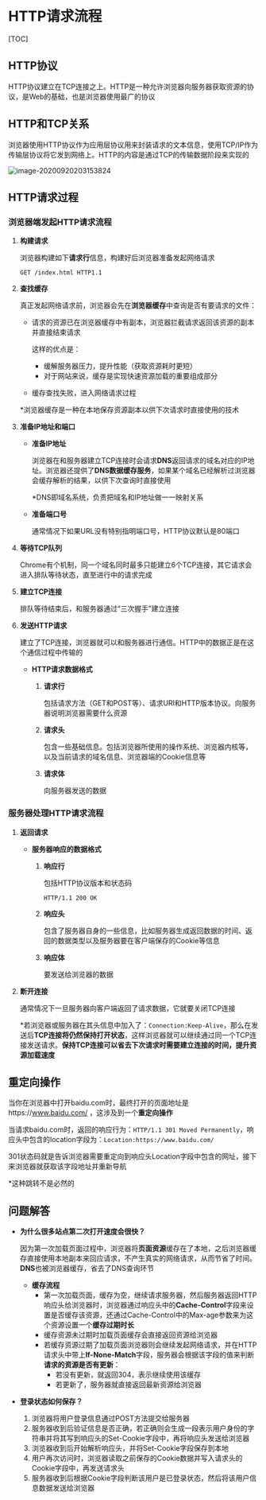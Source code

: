 # HTTP请求流程

[TOC]

## HTTP协议

HTTP协议建立在TCP连接之上。HTTP是一种允许浏览器向服务器获取资源的协议，是Web的基础，也是浏览器使用最广的协议



## HTTP和TCP关系

浏览器使用HTTP协议作为应用层协议用来封装请求的文本信息，使用TCP/IP作为传输层协议将它发到网络上。HTTP的内容是通过TCP的传输数据阶段来实现的

![image-20200920203153824](C:\Users\aa\AppData\Roaming\Typora\typora-user-images\image-20200920203153824.png)



## HTTP请求过程

### 浏览器端发起HTTP请求流程

1. **构建请求**

   浏览器构建如下**请求行**信息，构建好后浏览器准备发起网络请求

   `GET /index.html HTTP1.1`

2. **查找缓存**

   真正发起网络请求前，浏览器会先在**浏览器缓存**中查询是否有要请求的文件：

   - 请求的资源已在浏览器缓存中有副本，浏览器拦截请求返回该资源的副本并直接结束请求

     这样的优点是：

     - 缓解服务器压力，提升性能（获取资源耗时更短）
     - 对于网站来说，缓存是实现快速资源加载的重要组成部分

   - 缓存查找失败，进入网络请求过程

   *浏览器缓存是一种在本地保存资源副本以供下次请求时直接使用的技术

3. **准备IP地址和端口**

   - **准备IP地址**

     浏览器在和服务器建立TCP连接时会请求**DNS**返回请求的域名对应的IP地址。浏览器还提供了**DNS数据缓存服务**，如果某个域名已经解析过浏览器会缓存解析的结果，以供下次查询时直接使用

     *DNS即域名系统，负责把域名和IP地址做一一映射关系

   - **准备端口号**

     通常情况下如果URL没有特别指明端口号，HTTP协议默认是80端口

4. **等待TCP队列**

   Chrome有个机制，同一个域名同时最多只能建立6个TCP连接，其它请求会进入排队等待状态，直至进行中的请求完成

5. **建立TCP连接**

   排队等待结束后，和服务器通过“三次握手”建立连接

6. **发送HTTP请求**

   建立了TCP连接，浏览器就可以和服务器进行通信。HTTP中的数据正是在这个通信过程中传输的

   - **HTTP请求数据格式**

     1. **请求行**

        包括请求方法（GET和POST等）、请求URI和HTTP版本协议。向服务器说明浏览器需要什么资源

     2. **请求头**

        包含一些基础信息。包括浏览器所使用的操作系统、浏览器内核等，以及当前请求的域名信息、浏览器端的Cookie信息等

     3. **请求体**

        向服务器发送的数据



### 服务器处理HTTP请求流程

1. **返回请求**

   - **服务器响应的数据格式**

     1. **响应行**

        包括HTTP协议版本和状态码

        `HTTP/1.1 200 OK`

     2. **响应头**

        包含了服务器自身的一些信息，比如服务器生成返回数据的时间、返回的数据类型以及服务器要在客户端保存的Cookie等信息

     3. **响应体**

        要发送给浏览器的数据

2. **断开连接**

   通常情况下一旦服务器向客户端返回了请求数据，它就要关闭TCP连接

   *若浏览器或服务器在其头信息中加入了：`Connection:Keep-Alive`，那么在发送后**TCP连接将仍然保持打开状态**，这样浏览器就可以继续通过同一个TCP连接发送请求。**保持TCP连接可以省去下次请求时需要建立连接的时间，提升资源加载速度**

   

## 重定向操作

当你在浏览器中打开baidu.com时，最终打开的页面地址是https://www.baidu.com/ ，这涉及到一个**重定向操作**

当请求baidu.com时，返回的响应行为：`HTTP/1.1 301 Moved Permanently`，响应头中包含的location字段为：`Location:https://www.baidu.com/`

301状态码就是告诉浏览器需要重定向到响应头Location字段中包含的网址，接下来浏览器就获取该字段地址并重新导航

*这种跳转不是必然的



## 问题解答

- **为什么很多站点第二次打开速度会很快？**

  因为第一次加载页面过程中，浏览器将**页面资源**缓存在了本地，之后浏览器缓存直接使用本地副本来回应请求，不产生真实的网络请求，从而节省了时间。**DNS**也被浏览器缓存，省去了DNS查询环节

  - **缓存流程**
    - 第一次加载页面，缓存为空，继续请求服务器，然后服务器返回HTTP响应头给浏览器时，浏览器通过响应头中的**Cache-Control**字段来设置是否缓存该资源，还通过Cache-Control中的Max-age参数来为这个资源设置一个**缓存过期时长**
    - 缓存资源未过期时加载页面缓存会直接返回资源给浏览器
    - 若缓存资源过期了加载页面浏览器则会继续发起网络请求，并在HTTP请求头中带上**If-None-Match**字段，服务器会根据该字段的值来判断**请求的资源是否有更新**：
      - 若没有更新，就返回304，表示继续使用该缓存
      - 若更新了，服务器就直接返回最新资源给浏览器

- **登录状态如何保存？**

  1. 浏览器将用户登录信息通过POST方法提交给服务器
  2. 服务器收到后验证信息是否正确，若正确则会生成一段表示用户身份的字符串并将其写到响应头的Set-Cookie字段中，再将响应头发送给浏览器
  3. 浏览器收到后开始解析响应头，并将Set-Cookie字段保存到本地
  4. 用户再次访问时，浏览器读取之前保存的Cookie数据并写入请求头的Cookie字段中，再发送请求头
  5. 服务器收到后根据Cookie字段判断该用户是已登录状态，然后将该用户信息数据发送给浏览器